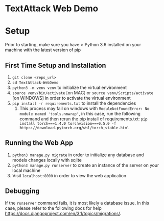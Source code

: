 # TextAttack Web Demo

# Setup
Prior to starting, make sure you have > Python 3.6 installed on your machine with the latest version of pip

## First Time Setup and Installation
1. `git clone <repo_url>`
2. `cd TextAttack-WebDemo`
3. `python3 -m venv venv` to initialize the virtual environment
4. `source venv/bin/activate` [on MAC] or `source venv/Scripts/activate` [on WINDOWS] in order to activate the virtual environment
5. `pip install -r requirements.txt` to install the dependencies
   1. This process may fail on windows with `ModuleNotFoundError: No module named 'tools.nnwrap'`, in this case, run the following command and then rerun the pip install of requirements.txt: `pip install torch===1.4.0 torchvision===0.5.0 -f https://download.pytorch.org/whl/torch_stable.html`

## Running the Web App
1. `python3 manage.py migrate` in order to initialize any database and models changes locally with sqlite
2. `python3 manage.py runserver` to create an instance of the server on your local machine
3. Visit `localhost:8000` in order to view the web application

## Debugging
If the `runserver` command fails, it is most likely a database issue. In this case, please refer to the following docs for help https://docs.djangoproject.com/en/3.1/topics/migrations/.